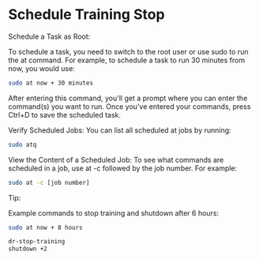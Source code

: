 # Schedule Training Stop

Schedule a Task as Root:

To schedule a task, you need to switch to the root user or use sudo to run the at command. For example, to schedule a task to run 30 minutes from now, you would use:
```bash
sudo at now + 30 minutes
```

After entering this command, you'll get a prompt where you can enter the command(s) you want to run. Once you've entered your commands, press Ctrl+D to save the scheduled task.

Verify Scheduled Jobs:
You can list all scheduled at jobs by running:

```bash
sudo atq
```

View the Content of a Scheduled Job:
To see what commands are scheduled in a job, use at -c followed by the job number. For example:

```bash
sudo at -c [job number]
```

Tip:

Example commands to stop training and shutdown after 6 hours:

```bash
sudo at now + 8 hours

dr-stop-training 
shutdown +2
```